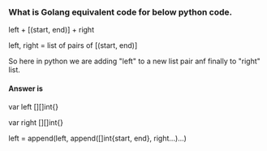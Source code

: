 ### What is Golang equivalent code for below python code.
left + [(start, end)] + right

left, right = list of pairs of [(start, end)]

So here in python we are adding "left" to a new list pair anf finally to "right" list.

#### Answer is
var left [][]int{}

var right [][]int{}

left = append(left, append([]int{start, end}, right...)...)







